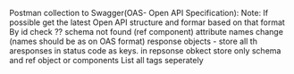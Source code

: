 Postman collection to Swagger(OAS- Open API Specification):
    Note: If possible get the latest Open API structure and formar based on that format
    By id check ??
    schema not found (ref component)
    attribute names change (names should be as on OAS format)
    response objects - store all th aresponses in status code as keys.
    in repsonse obkect store only schema and ref object or components
    List all tags seperately
